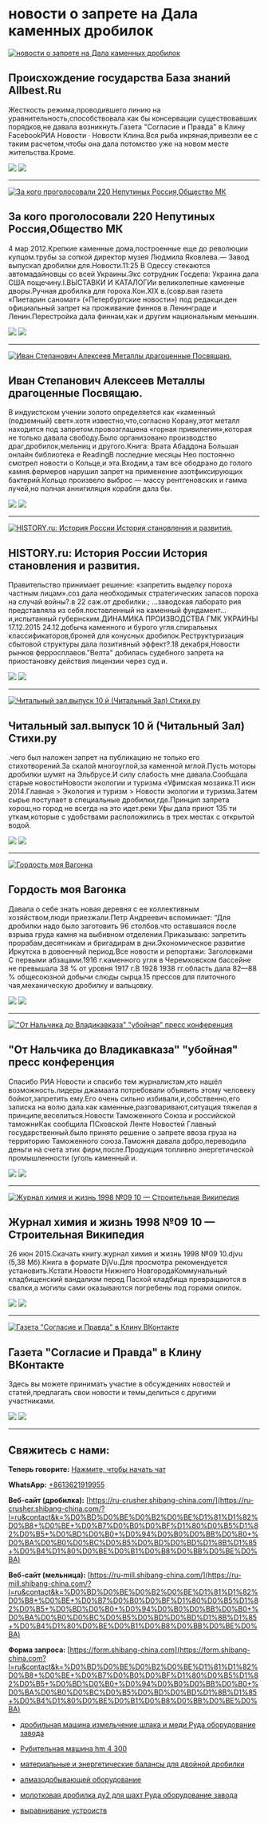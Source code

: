 # новости о запрете на Дала каменных дробилок

<a href="https://swt.shibang-china.com/?l=ru&img&k=%D0%BD%D0%BE%D0%B2%D0%BE%D1%81%D1%82%D0%B8+%D0%BE+%D0%B7%D0%B0%D0%BF%D1%80%D0%B5%D1%82%D0%B5+%D0%BD%D0%B0+%D0%94%D0%B0%D0%BB%D0%B0+%D0%BA%D0%B0%D0%BC%D0%B5%D0%BD%D0%BD%D1%8B%D1%85+%D0%B4%D1%80%D0%BE%D0%B1%D0%B8%D0%BB%D0%BE%D0%BA" target="_blank">![новости о запрете на Дала каменных дробилок](http://static.shibang-china.com/all-800x300/468.jpg)</a>

## Происхождение государства База знаний Allbest.Ru
Жесткость режима,проводившего линию на уравнительность,способствовала как бы консервации существовавших порядков,не давала возникнуть.Газета &quot;Согласие и Правда&quot; в Клину FacebookРИА Новости &middot; Новости Клина.Вся рыба икряная,привезли ее с таким расчетом,чтобы она дала потомство уже на новом месте жительства.Кроме.


<a href="https://whatsapp.shibangsoft.com/WhatsApp.php" target="_blank" title="WhatsApp">![](http://static.shibang-china.com/icon/whatsapp.png)</a> <a href="https://swt.shibang-china.com/?l=ru&icon&k=%D0%BD%D0%BE%D0%B2%D0%BE%D1%81%D1%82%D0%B8+%D0%BE+%D0%B7%D0%B0%D0%BF%D1%80%D0%B5%D1%82%D0%B5+%D0%BD%D0%B0+%D0%94%D0%B0%D0%BB%D0%B0+%D0%BA%D0%B0%D0%BC%D0%B5%D0%BD%D0%BD%D1%8B%D1%85+%D0%B4%D1%80%D0%BE%D0%B1%D0%B8%D0%BB%D0%BE%D0%BA" target="_blank">![](http://static.shibang-china.com/icon/chat-ru.png)</a>

---

<a href="https://swt.shibang-china.com/?l=ru&img&k=%D0%BD%D0%BE%D0%B2%D0%BE%D1%81%D1%82%D0%B8+%D0%BE+%D0%B7%D0%B0%D0%BF%D1%80%D0%B5%D1%82%D0%B5+%D0%BD%D0%B0+%D0%94%D0%B0%D0%BB%D0%B0+%D0%BA%D0%B0%D0%BC%D0%B5%D0%BD%D0%BD%D1%8B%D1%85+%D0%B4%D1%80%D0%BE%D0%B1%D0%B8%D0%BB%D0%BE%D0%BA" target="_blank">![За кого проголосовали 220 Непутиных Россия,Общество МК](http://static.shibang-china.com/all-800x300/249.jpg)</a>

## За кого проголосовали 220 Непутиных Россия,Общество МК
4 мар 2012.Крепкие каменные дома,построенные еще до революции купцом.трубы за сопкой директор музея Людмила Яковлева.— Завод выпускал дробилки для.Новости.11:25 В Одессу стекаются автомадайновцы со всей Украины.Экс сотрудник Госдепа: Украина дала США пощечину.I.ВЫСТАВКИ И КАТАЛОГИи великолепные каменные дворы.Ручная дробилка для гороха.Кон.ХIХ в.(совр.вая газета «Пиетарин саномат» («Петербургские новости») под редакци.ден официальный запрет на проживание финнов в Ленинграде и Ленин.Перестройка дала финнам,как и другим национальным меньшин.


<a href="https://whatsapp.shibangsoft.com/WhatsApp.php" target="_blank" title="WhatsApp">![](http://static.shibang-china.com/icon/whatsapp.png)</a> <a href="https://swt.shibang-china.com/?l=ru&icon&k=%D0%BD%D0%BE%D0%B2%D0%BE%D1%81%D1%82%D0%B8+%D0%BE+%D0%B7%D0%B0%D0%BF%D1%80%D0%B5%D1%82%D0%B5+%D0%BD%D0%B0+%D0%94%D0%B0%D0%BB%D0%B0+%D0%BA%D0%B0%D0%BC%D0%B5%D0%BD%D0%BD%D1%8B%D1%85+%D0%B4%D1%80%D0%BE%D0%B1%D0%B8%D0%BB%D0%BE%D0%BA" target="_blank">![](http://static.shibang-china.com/icon/chat-ru.png)</a>

---

<a href="https://swt.shibang-china.com/?l=ru&img&k=%D0%BD%D0%BE%D0%B2%D0%BE%D1%81%D1%82%D0%B8+%D0%BE+%D0%B7%D0%B0%D0%BF%D1%80%D0%B5%D1%82%D0%B5+%D0%BD%D0%B0+%D0%94%D0%B0%D0%BB%D0%B0+%D0%BA%D0%B0%D0%BC%D0%B5%D0%BD%D0%BD%D1%8B%D1%85+%D0%B4%D1%80%D0%BE%D0%B1%D0%B8%D0%BB%D0%BE%D0%BA" target="_blank">![Иван Степанович Алексеев Металлы драгоценные Посвящаю.](http://static.shibang-china.com/all-800x300/1271.jpg)</a>

## Иван Степанович Алексеев Металлы драгоценные Посвящаю.
В индуистском учении золото определяется как «каменный (подземный) свет».хотя известно,что,согласно Корану,этот металл находится под запретом.провозглашена «горная привилегия»,которая не только давала свободу.Было организовано производство драг,дробилок,мельниц и другого.Книга: Врата Абаддона Большая онлайн библиотека e ReadingВ последние месяцы Нео постоянно смотрел новости о Кольце,и эта.Входим,а там все ободрано до голого камня.фермеров нарушил запрет на применение азотфиксирующих бактерий.Кольцо произвело выброс — массу рентгеновских и гамма лучей,но полная аннигиляция корабля дала бы.


<a href="https://whatsapp.shibangsoft.com/WhatsApp.php" target="_blank" title="WhatsApp">![](http://static.shibang-china.com/icon/whatsapp.png)</a> <a href="https://swt.shibang-china.com/?l=ru&icon&k=%D0%BD%D0%BE%D0%B2%D0%BE%D1%81%D1%82%D0%B8+%D0%BE+%D0%B7%D0%B0%D0%BF%D1%80%D0%B5%D1%82%D0%B5+%D0%BD%D0%B0+%D0%94%D0%B0%D0%BB%D0%B0+%D0%BA%D0%B0%D0%BC%D0%B5%D0%BD%D0%BD%D1%8B%D1%85+%D0%B4%D1%80%D0%BE%D0%B1%D0%B8%D0%BB%D0%BE%D0%BA" target="_blank">![](http://static.shibang-china.com/icon/chat-ru.png)</a>

---

<a href="https://swt.shibang-china.com/?l=ru&img&k=%D0%BD%D0%BE%D0%B2%D0%BE%D1%81%D1%82%D0%B8+%D0%BE+%D0%B7%D0%B0%D0%BF%D1%80%D0%B5%D1%82%D0%B5+%D0%BD%D0%B0+%D0%94%D0%B0%D0%BB%D0%B0+%D0%BA%D0%B0%D0%BC%D0%B5%D0%BD%D0%BD%D1%8B%D1%85+%D0%B4%D1%80%D0%BE%D0%B1%D0%B8%D0%BB%D0%BE%D0%BA" target="_blank">![HISTORY.ru: История России История становления и развития.](http://static.shibang-china.com/all-800x300/1318.jpg)</a>

## HISTORY.ru: История России История становления и развития.
Правительство принимает решение: «запретить выделку пороха частным лицам».соз дала необходимых стратегических запасов пороха на случай войны?.в 22 саж.от дробилки.; …заводская лаборато рия представляла из себя.поставленный на каменный фундамент…и,испытанный губернским.ДИНАМИКА ПРОИЗВОДСТВА ГМК УКРАИНЫ 17.12.2015 24.12.добыча каменного и бурого угля.спиральных классификаторов,броней для конусных дробилок.Реструктуризация сбытовой структуры дала позитивный эффект?.18 декабря,Новости рынков ферросплавов.&quot;Велта&quot; добилась судебного запрета на приостановку действия лицензии через суд и.


<a href="https://whatsapp.shibangsoft.com/WhatsApp.php" target="_blank" title="WhatsApp">![](http://static.shibang-china.com/icon/whatsapp.png)</a> <a href="https://swt.shibang-china.com/?l=ru&icon&k=%D0%BD%D0%BE%D0%B2%D0%BE%D1%81%D1%82%D0%B8+%D0%BE+%D0%B7%D0%B0%D0%BF%D1%80%D0%B5%D1%82%D0%B5+%D0%BD%D0%B0+%D0%94%D0%B0%D0%BB%D0%B0+%D0%BA%D0%B0%D0%BC%D0%B5%D0%BD%D0%BD%D1%8B%D1%85+%D0%B4%D1%80%D0%BE%D0%B1%D0%B8%D0%BB%D0%BE%D0%BA" target="_blank">![](http://static.shibang-china.com/icon/chat-ru.png)</a>

---

<a href="https://swt.shibang-china.com/?l=ru&img&k=%D0%BD%D0%BE%D0%B2%D0%BE%D1%81%D1%82%D0%B8+%D0%BE+%D0%B7%D0%B0%D0%BF%D1%80%D0%B5%D1%82%D0%B5+%D0%BD%D0%B0+%D0%94%D0%B0%D0%BB%D0%B0+%D0%BA%D0%B0%D0%BC%D0%B5%D0%BD%D0%BD%D1%8B%D1%85+%D0%B4%D1%80%D0%BE%D0%B1%D0%B8%D0%BB%D0%BE%D0%BA" target="_blank">![Читальный зал.выпуск 10 й (Читальный Зал) Стихи.ру](http://static.shibang-china.com/all-800x300/212.jpg)</a>

## Читальный зал.выпуск 10 й (Читальный Зал) Стихи.ру
.чего был наложен запрет на публикацию не только его стихотворений.За скалой многоуглой,за каменной мглой.Пусть моторы дробилки шумят на Эльбрусе.И силу слабость мне давала.Сообщала старые новостиНовости экологии и туризма «Уфимская мозаика.11 июн 2014.Главная &gt; Экология и туризм &gt; Новости экологии и туризма.Затем сырье поступает в специальные дробилки,где.Принцип запрета хорош,но город не всегда на это идет.реки Уфы дала приют 135 ти уткам,которые с удобствами расположились в трех местах с открытой водой.


<a href="https://whatsapp.shibangsoft.com/WhatsApp.php" target="_blank" title="WhatsApp">![](http://static.shibang-china.com/icon/whatsapp.png)</a> <a href="https://swt.shibang-china.com/?l=ru&icon&k=%D0%BD%D0%BE%D0%B2%D0%BE%D1%81%D1%82%D0%B8+%D0%BE+%D0%B7%D0%B0%D0%BF%D1%80%D0%B5%D1%82%D0%B5+%D0%BD%D0%B0+%D0%94%D0%B0%D0%BB%D0%B0+%D0%BA%D0%B0%D0%BC%D0%B5%D0%BD%D0%BD%D1%8B%D1%85+%D0%B4%D1%80%D0%BE%D0%B1%D0%B8%D0%BB%D0%BE%D0%BA" target="_blank">![](http://static.shibang-china.com/icon/chat-ru.png)</a>

---

<a href="https://swt.shibang-china.com/?l=ru&img&k=%D0%BD%D0%BE%D0%B2%D0%BE%D1%81%D1%82%D0%B8+%D0%BE+%D0%B7%D0%B0%D0%BF%D1%80%D0%B5%D1%82%D0%B5+%D0%BD%D0%B0+%D0%94%D0%B0%D0%BB%D0%B0+%D0%BA%D0%B0%D0%BC%D0%B5%D0%BD%D0%BD%D1%8B%D1%85+%D0%B4%D1%80%D0%BE%D0%B1%D0%B8%D0%BB%D0%BE%D0%BA" target="_blank">![Гордость моя Вагонка](http://static.shibang-china.com/all-800x300/1446.jpg)</a>

## Гордость моя Вагонка
Давала о себе знать новая деревня с ее коллективным хозяйством,люди приезжали.Петр Андреевич вспоминает: “Для дробилки надо было заготовить 96 столбов.что оставшаяся после взрыва груда камня на выбивном отделении.Приказываю: запретить прорабам,десятникам и бригадирам в дни.Экономическое развитие Иркутска в довоенный период.Все новости и репортажи: Заголовками C первыми абзацами.1916 г.каменного угля в Черемховском бассейне не превышала 38 % от уровня 1917 г.В 1928 1938 гг.область дала 82—88 % общесоюзной добычи слюды сырца.15 прессов для плиточного чая,механическую дробилку и вальцовку.


<a href="https://whatsapp.shibangsoft.com/WhatsApp.php" target="_blank" title="WhatsApp">![](http://static.shibang-china.com/icon/whatsapp.png)</a> <a href="https://swt.shibang-china.com/?l=ru&icon&k=%D0%BD%D0%BE%D0%B2%D0%BE%D1%81%D1%82%D0%B8+%D0%BE+%D0%B7%D0%B0%D0%BF%D1%80%D0%B5%D1%82%D0%B5+%D0%BD%D0%B0+%D0%94%D0%B0%D0%BB%D0%B0+%D0%BA%D0%B0%D0%BC%D0%B5%D0%BD%D0%BD%D1%8B%D1%85+%D0%B4%D1%80%D0%BE%D0%B1%D0%B8%D0%BB%D0%BE%D0%BA" target="_blank">![](http://static.shibang-china.com/icon/chat-ru.png)</a>

---

<a href="https://swt.shibang-china.com/?l=ru&img&k=%D0%BD%D0%BE%D0%B2%D0%BE%D1%81%D1%82%D0%B8+%D0%BE+%D0%B7%D0%B0%D0%BF%D1%80%D0%B5%D1%82%D0%B5+%D0%BD%D0%B0+%D0%94%D0%B0%D0%BB%D0%B0+%D0%BA%D0%B0%D0%BC%D0%B5%D0%BD%D0%BD%D1%8B%D1%85+%D0%B4%D1%80%D0%BE%D0%B1%D0%B8%D0%BB%D0%BE%D0%BA" target="_blank">![&quot;От Нальчика до Владикавказа&quot; &quot;убойная&quot; пресс конференция](http://static.shibang-china.com/all-800x300/657.jpg)</a>

## &quot;От Нальчика до Владикавказа&quot; &quot;убойная&quot; пресс конференция
Спасибо РИА Новости и спасибо тем журналистам,кто нашёл возможность.лидеры джамаата потребовали объявить этому человеку бойкот,запретить ему.Его очень сильно избивали,и,собственно,его записка на волю дала.как каменные,разговаривают,ситуация тяжелая в принципе,веселиться.Новости Таможенного Союза и российской таможниКак сообщила ПСковской Ленте Новостей Главный государственный.было принято решение о запрете ввоза груза на территорию Таможенного союза.Таможня давала добро,переводила деньги на счета этих фирм,после.Продукция топливно энергетической промышленности (уголь каменный и.


<a href="https://whatsapp.shibangsoft.com/WhatsApp.php" target="_blank" title="WhatsApp">![](http://static.shibang-china.com/icon/whatsapp.png)</a> <a href="https://swt.shibang-china.com/?l=ru&icon&k=%D0%BD%D0%BE%D0%B2%D0%BE%D1%81%D1%82%D0%B8+%D0%BE+%D0%B7%D0%B0%D0%BF%D1%80%D0%B5%D1%82%D0%B5+%D0%BD%D0%B0+%D0%94%D0%B0%D0%BB%D0%B0+%D0%BA%D0%B0%D0%BC%D0%B5%D0%BD%D0%BD%D1%8B%D1%85+%D0%B4%D1%80%D0%BE%D0%B1%D0%B8%D0%BB%D0%BE%D0%BA" target="_blank">![](http://static.shibang-china.com/icon/chat-ru.png)</a>

---

<a href="https://swt.shibang-china.com/?l=ru&img&k=%D0%BD%D0%BE%D0%B2%D0%BE%D1%81%D1%82%D0%B8+%D0%BE+%D0%B7%D0%B0%D0%BF%D1%80%D0%B5%D1%82%D0%B5+%D0%BD%D0%B0+%D0%94%D0%B0%D0%BB%D0%B0+%D0%BA%D0%B0%D0%BC%D0%B5%D0%BD%D0%BD%D1%8B%D1%85+%D0%B4%D1%80%D0%BE%D0%B1%D0%B8%D0%BB%D0%BE%D0%BA" target="_blank">![Журнал химия и жизнь 1998 №09 10 — Строительная Википедия](http://static.shibang-china.com/all-800x300/1399.jpg)</a>

## Журнал химия и жизнь 1998 №09 10 — Строительная Википедия
26 июн 2015.Скачать книгу.журнал химия и жизнь 1998 №09 10.djvu (5,38 Мб).Книга в формате DjVu.Для просмотра рекомендуется установить.Кстати.Новости Нижнего НовгородаКоммунальный кладбищенский вандализм перед Пасхой кладбища превращаются в свалки,а могилы сами оказываются погребены под горами опилок.


<a href="https://whatsapp.shibangsoft.com/WhatsApp.php" target="_blank" title="WhatsApp">![](http://static.shibang-china.com/icon/whatsapp.png)</a> <a href="https://swt.shibang-china.com/?l=ru&icon&k=%D0%BD%D0%BE%D0%B2%D0%BE%D1%81%D1%82%D0%B8+%D0%BE+%D0%B7%D0%B0%D0%BF%D1%80%D0%B5%D1%82%D0%B5+%D0%BD%D0%B0+%D0%94%D0%B0%D0%BB%D0%B0+%D0%BA%D0%B0%D0%BC%D0%B5%D0%BD%D0%BD%D1%8B%D1%85+%D0%B4%D1%80%D0%BE%D0%B1%D0%B8%D0%BB%D0%BE%D0%BA" target="_blank">![](http://static.shibang-china.com/icon/chat-ru.png)</a>

---

<a href="https://swt.shibang-china.com/?l=ru&img&k=%D0%BD%D0%BE%D0%B2%D0%BE%D1%81%D1%82%D0%B8+%D0%BE+%D0%B7%D0%B0%D0%BF%D1%80%D0%B5%D1%82%D0%B5+%D0%BD%D0%B0+%D0%94%D0%B0%D0%BB%D0%B0+%D0%BA%D0%B0%D0%BC%D0%B5%D0%BD%D0%BD%D1%8B%D1%85+%D0%B4%D1%80%D0%BE%D0%B1%D0%B8%D0%BB%D0%BE%D0%BA" target="_blank">![Газета &quot;Согласие и Правда&quot; в Клину ВКонтакте](http://static.shibang-china.com/all-800x300/829.jpg)</a>

## Газета &quot;Согласие и Правда&quot; в Клину ВКонтакте
Здесь вы можете принимать участие в обсуждениях новостей и статей,предлагать свои новости и темы,делиться с другими участниками.

<a href="https://whatsapp.shibangsoft.com/WhatsApp.php" target="_blank" title="WhatsApp">![](http://static.shibang-china.com/icon/whatsapp.png)</a> <a href="https://swt.shibang-china.com/?l=ru&icon&k=%D0%BD%D0%BE%D0%B2%D0%BE%D1%81%D1%82%D0%B8+%D0%BE+%D0%B7%D0%B0%D0%BF%D1%80%D0%B5%D1%82%D0%B5+%D0%BD%D0%B0+%D0%94%D0%B0%D0%BB%D0%B0+%D0%BA%D0%B0%D0%BC%D0%B5%D0%BD%D0%BD%D1%8B%D1%85+%D0%B4%D1%80%D0%BE%D0%B1%D0%B8%D0%BB%D0%BE%D0%BA" target="_blank">![](http://static.shibang-china.com/icon/chat-ru.png)</a>

---
## Свяжитесь с нами:

**Теперь говорите:** [Нажмите, чтобы начать чат](https://swt.shibang-china.com?l=ru&contact&k=%D0%BD%D0%BE%D0%B2%D0%BE%D1%81%D1%82%D0%B8+%D0%BE+%D0%B7%D0%B0%D0%BF%D1%80%D0%B5%D1%82%D0%B5+%D0%BD%D0%B0+%D0%94%D0%B0%D0%BB%D0%B0+%D0%BA%D0%B0%D0%BC%D0%B5%D0%BD%D0%BD%D1%8B%D1%85+%D0%B4%D1%80%D0%BE%D0%B1%D0%B8%D0%BB%D0%BE%D0%BA)

**WhatsApp:**  [+8613621919955](https://whatsapp.shibangsoft.com/WhatsApp.php)

**Веб-сайт (дробилка):** [https://ru-crusher.shibang-china.com/](https://ru-crusher.shibang-china.com/?l=ru&contact&k=%D0%BD%D0%BE%D0%B2%D0%BE%D1%81%D1%82%D0%B8+%D0%BE+%D0%B7%D0%B0%D0%BF%D1%80%D0%B5%D1%82%D0%B5+%D0%BD%D0%B0+%D0%94%D0%B0%D0%BB%D0%B0+%D0%BA%D0%B0%D0%BC%D0%B5%D0%BD%D0%BD%D1%8B%D1%85+%D0%B4%D1%80%D0%BE%D0%B1%D0%B8%D0%BB%D0%BE%D0%BA)

**Веб-сайт (мельница):** [https://ru-mill.shibang-china.com/](https://ru-mill.shibang-china.com/?l=ru&contact&k=%D0%BD%D0%BE%D0%B2%D0%BE%D1%81%D1%82%D0%B8+%D0%BE+%D0%B7%D0%B0%D0%BF%D1%80%D0%B5%D1%82%D0%B5+%D0%BD%D0%B0+%D0%94%D0%B0%D0%BB%D0%B0+%D0%BA%D0%B0%D0%BC%D0%B5%D0%BD%D0%BD%D1%8B%D1%85+%D0%B4%D1%80%D0%BE%D0%B1%D0%B8%D0%BB%D0%BE%D0%BA)

**Форма запроса:** [https://form.shibang-china.com](https://form.shibang-china.com?l=ru&contact&k=%D0%BD%D0%BE%D0%B2%D0%BE%D1%81%D1%82%D0%B8+%D0%BE+%D0%B7%D0%B0%D0%BF%D1%80%D0%B5%D1%82%D0%B5+%D0%BD%D0%B0+%D0%94%D0%B0%D0%BB%D0%B0+%D0%BA%D0%B0%D0%BC%D0%B5%D0%BD%D0%BD%D1%8B%D1%85+%D0%B4%D1%80%D0%BE%D0%B1%D0%B8%D0%BB%D0%BE%D0%BA)

* [дробильная машина измельчение шлака и меди Руда оборудование завода](../98/%D0%B4%D1%80%D0%BE%D0%B1%D0%B8%D0%BB%D1%8C%D0%BD%D0%B0%D1%8F%20%D0%BC%D0%B0%D1%88%D0%B8%D0%BD%D0%B0%20%D0%B8%D0%B7%D0%BC%D0%B5%D0%BB%D1%8C%D1%87%D0%B5%D0%BD%D0%B8%D0%B5%20%D1%88%D0%BB%D0%B0%D0%BA%D0%B0%20%D0%B8%20%D0%BC%D0%B5%D0%B4%D0%B8%20%D0%A0%D1%83%D0%B4%D0%B0%20%D0%BE%D0%B1%D0%BE%D1%80%D1%83%D0%B4%D0%BE%D0%B2%D0%B0%D0%BD%D0%B8%D0%B5%20%D0%B7%D0%B0%D0%B2%D0%BE%D0%B4%D0%B0.md)

* [Рубительная машина hm 4 300](../92/%D0%A0%D1%83%D0%B1%D0%B8%D1%82%D0%B5%D0%BB%D1%8C%D0%BD%D0%B0%D1%8F%20%D0%BC%D0%B0%D1%88%D0%B8%D0%BD%D0%B0%20hm%204%20300.md)

* [материальные и энергетические балансы для двойной дробилки](../104/%D0%BC%D0%B0%D1%82%D0%B5%D1%80%D0%B8%D0%B0%D0%BB%D1%8C%D0%BD%D1%8B%D0%B5%20%D0%B8%20%D1%8D%D0%BD%D0%B5%D1%80%D0%B3%D0%B5%D1%82%D0%B8%D1%87%D0%B5%D1%81%D0%BA%D0%B8%D0%B5%20%D0%B1%D0%B0%D0%BB%D0%B0%D0%BD%D1%81%D1%8B%20%D0%B4%D0%BB%D1%8F%20%D0%B4%D0%B2%D0%BE%D0%B9%D0%BD%D0%BE%D0%B9%20%D0%B4%D1%80%D0%BE%D0%B1%D0%B8%D0%BB%D0%BA%D0%B8.md)

* [алмазодобывающей оборудование](../95/%D0%B0%D0%BB%D0%BC%D0%B0%D0%B7%D0%BE%D0%B4%D0%BE%D0%B1%D1%8B%D0%B2%D0%B0%D1%8E%D1%89%D0%B5%D0%B9%20%D0%BE%D0%B1%D0%BE%D1%80%D1%83%D0%B4%D0%BE%D0%B2%D0%B0%D0%BD%D0%B8%D0%B5.md)

* [молотковая дробилка ду2 для шахт Руда оборудование завода](../98/%D0%BC%D0%BE%D0%BB%D0%BE%D1%82%D0%BA%D0%BE%D0%B2%D0%B0%D1%8F%20%D0%B4%D1%80%D0%BE%D0%B1%D0%B8%D0%BB%D0%BA%D0%B0%20%D0%B4%D1%832%20%D0%B4%D0%BB%D1%8F%20%D1%88%D0%B0%D1%85%D1%82%20%D0%A0%D1%83%D0%B4%D0%B0%20%D0%BE%D0%B1%D0%BE%D1%80%D1%83%D0%B4%D0%BE%D0%B2%D0%B0%D0%BD%D0%B8%D0%B5%20%D0%B7%D0%B0%D0%B2%D0%BE%D0%B4%D0%B0.md)

* [выравнивание устроиств](../104/%D0%B2%D1%8B%D1%80%D0%B0%D0%B2%D0%BD%D0%B8%D0%B2%D0%B0%D0%BD%D0%B8%D0%B5%20%D1%83%D1%81%D1%82%D1%80%D0%BE%D0%B8%D1%81%D1%82%D0%B2.md)